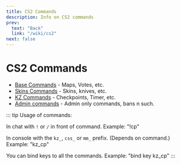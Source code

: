 ```yaml
---
title: CS2 Commands
description: Info on CS2 commands
prev:
  text: "Back"
  link: "/wiki/cs2"
next: false
---
```


# CS2 Commands

- [Base Commands](/wiki/cs2/commands/help) - Maps, Votes, etc.
- [Skins Commands](/wiki/cs2/commands/skins) - Skins, knives, etc.
- [KZ Commands](/wiki/cs2/commands/kz) - Checkpoints, Timer, etc.
- [Admin commands](/wiki/cs2/commands/admin) - Admin only commands, bans n such.

::: tip
Usage of commands:

In chat with `!` or `/` in front of command. Example: "!cp"

In console with the `kz_`, `css_` or `mm_` prefix. (Depends on command.) Example: "kz_cp"

You can bind keys to all the commands. Example: "bind key kz_cp"
:::

